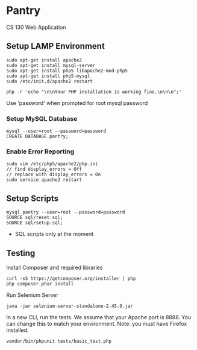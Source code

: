 # Pantry
CS 130 Web Application

## Setup LAMP Environment
    sudo apt-get install apache2
    sudo apt-get install mysql-server
    sudo apt-get install php5 libapache2-mod-php5
    sudo apt-get install php5-mysql
    sudo /etc/init.d/apache2 restart

    php -r 'echo "\n\nYour PHP installation is working fine.\n\n\n";'
Use 'password' when prompted for root mysql password

### Setup MySQL Database
    mysql --user=root --password=password
    CREATE DATABASE pantry;

### Enable Error Reporting
    sudo vim /etc/php5/apache2/php.ini
    // find display_errors = Off
    // replace with display_errors = On
    sudo service apache2 restart

## Setup Scripts
    mysql pantry --user=root --password=password
    SOURCE sql/reset.sql;
    SOURCE sql/setup.sql;
* SQL scripts only at the moment

## Testing
Install Composer and required libraries
```
curl -sS https://getcomposer.org/installer | php
php composer.phar install
```
Run Selenium Server
```
java -jar selenium-server-standalone-2.45.0.jar
```
In a new CLI, run the tests. We assume that your Apache port is 8888. 
You can change this to match your environment. Note: you must have Firefox installed. 
```
vendor/bin/phpunit tests/basic_test.php
```